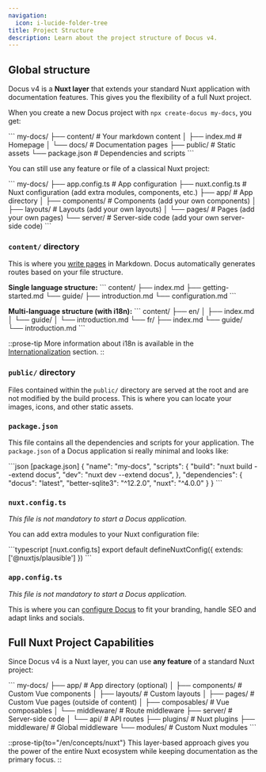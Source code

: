 ```yaml
---
navigation:
  icon: i-lucide-folder-tree
title: Project Structure
description: Learn about the project structure of Docus v4.
---
```


## Global structure

Docus v4 is a **Nuxt layer** that extends your standard Nuxt application with documentation features. This gives you the flexibility of a full Nuxt project.

When you create a new Docus project with `npx create-docus my-docs`, you get:

\`\`\`
my-docs/
├── content/             # Your markdown content
│   ├── index.md         # Homepage
│   └── docs/            # Documentation pages
├── public/              # Static assets
└── package.json         # Dependencies and scripts
\`\`\`

You can still use any feature or file of a classical Nuxt project:

\`\`\`
my-docs/
├── app.config.ts        # App configuration
├── nuxt.config.ts       # Nuxt configuration (add extra modules, components, etc.)
├── app/                 # App directory
│   ├── components/      # Components (add your own components)
│   ├── layouts/         # Layouts (add your own layouts)
│   └── pages/           # Pages (add your own pages)
└── server/              # Server-side code (add your own server-side code)
\`\`\`



### `content/` directory

This is where you [write pages](/en/concepts/edition) in Markdown. Docus automatically generates routes based on your file structure.

**Single language structure:**
\`\`\`
content/
├── index.md
├── getting-started.md
└── guide/
    ├── introduction.md
    └── configuration.md
\`\`\`

**Multi-language structure (with i18n):**
\`\`\`
content/
├── en/
│   ├── index.md
│   └── guide/
│       └── introduction.md
└── fr/
    ├── index.md
    └── guide/
        └── introduction.md
\`\`\`

::prose-tip
More information about i18n is available in the [Internationalization](/en/concepts/internationalization) section.
::

### `public/` directory

Files contained within the `public/` directory are served at the root and are not modified by the build process. This is where you can locate your images, icons, and other static assets.

### `package.json`

This file contains all the dependencies and scripts for your application. The `package.json` of 
a Docus application si really minimal and looks like:

\`\`\`json [package.json]
{
  "name": "my-docs",
  "scripts": {
    "build": "nuxt build --extend docus",
    "dev": "nuxt dev --extend docus",
  },
  "dependencies": {
    "docus": "latest",
    "better-sqlite3": "^12.2.0",
    "nuxt": "^4.0.0"
  }
}
\`\`\`

### `nuxt.config.ts`

*This file is not mandatory to start a Docus application.*

You can add extra modules to your Nuxt configuration file:

\`\`\`typescript [nuxt.config.ts]
export default defineNuxtConfig({
  extends: ['@nuxtjs/plausible']
})
\`\`\`

### `app.config.ts`

*This file is not mandatory to start a Docus application.*

This is where you can [configure Docus](/en/concepts/configuration) to fit your branding, handle SEO and adapt links and socials.

## Full Nuxt Project Capabilities

Since Docus v4 is a Nuxt layer, you can use **any feature** of a standard Nuxt project:

\`\`\`
my-docs/
├── app/                 # App directory (optional)
│   ├── components/      # Custom Vue components
│   ├── layouts/         # Custom layouts
│   ├── pages/           # Custom Vue pages (outside of content)
│   ├── composables/     # Vue composables
│   └── middleware/      # Route middleware
├── server/              # Server-side code
│   └── api/             # API routes
├── plugins/             # Nuxt plugins
├── middleware/          # Global middleware
└── modules/             # Custom Nuxt modules
\`\`\`

::prose-tip{to="/en/concepts/nuxt"}
This layer-based approach gives you the power of the entire Nuxt ecosystem while keeping documentation as the primary focus.
::
